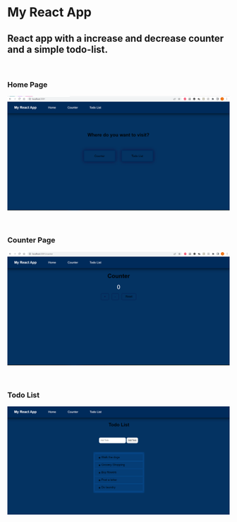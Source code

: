 # My React App

## React app with a increase and decrease counter and a simple todo-list.

<br>

### Home Page

![](2022-09-14-20-51-09.png)

<br>

### Counter Page

![](2022-09-14-20-47-54.png)

<br>

### Todo List

![](2022-09-14-20-49-10.png)


